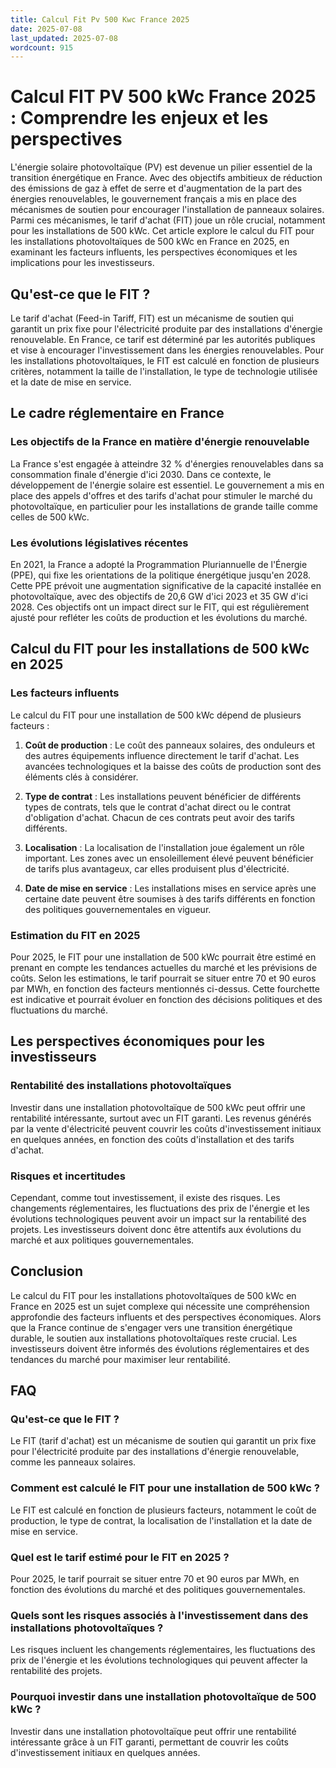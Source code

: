 ```yaml
---
title: Calcul Fit Pv 500 Kwc France 2025
date: 2025-07-08
last_updated: 2025-07-08
wordcount: 915
---
```


# Calcul FIT PV 500 kWc France 2025 : Comprendre les enjeux et les perspectives

L'énergie solaire photovoltaïque (PV) est devenue un pilier essentiel de la transition énergétique en France. Avec des objectifs ambitieux de réduction des émissions de gaz à effet de serre et d'augmentation de la part des énergies renouvelables, le gouvernement français a mis en place des mécanismes de soutien pour encourager l'installation de panneaux solaires. Parmi ces mécanismes, le tarif d'achat (FIT) joue un rôle crucial, notamment pour les installations de 500 kWc. Cet article explore le calcul du FIT pour les installations photovoltaïques de 500 kWc en France en 2025, en examinant les facteurs influents, les perspectives économiques et les implications pour les investisseurs.

## Qu'est-ce que le FIT ?

Le tarif d'achat (Feed-in Tariff, FIT) est un mécanisme de soutien qui garantit un prix fixe pour l'électricité produite par des installations d'énergie renouvelable. En France, ce tarif est déterminé par les autorités publiques et vise à encourager l'investissement dans les énergies renouvelables. Pour les installations photovoltaïques, le FIT est calculé en fonction de plusieurs critères, notamment la taille de l'installation, le type de technologie utilisée et la date de mise en service.

## Le cadre réglementaire en France

### Les objectifs de la France en matière d'énergie renouvelable

La France s'est engagée à atteindre 32 % d'énergies renouvelables dans sa consommation finale d'énergie d'ici 2030. Dans ce contexte, le développement de l'énergie solaire est essentiel. Le gouvernement a mis en place des appels d'offres et des tarifs d'achat pour stimuler le marché du photovoltaïque, en particulier pour les installations de grande taille comme celles de 500 kWc.

### Les évolutions législatives récentes

En 2021, la France a adopté la Programmation Pluriannuelle de l'Énergie (PPE), qui fixe les orientations de la politique énergétique jusqu'en 2028. Cette PPE prévoit une augmentation significative de la capacité installée en photovoltaïque, avec des objectifs de 20,6 GW d'ici 2023 et 35 GW d'ici 2028. Ces objectifs ont un impact direct sur le FIT, qui est régulièrement ajusté pour refléter les coûts de production et les évolutions du marché.

## Calcul du FIT pour les installations de 500 kWc en 2025

### Les facteurs influents

Le calcul du FIT pour une installation de 500 kWc dépend de plusieurs facteurs :

1. **Coût de production** : Le coût des panneaux solaires, des onduleurs et des autres équipements influence directement le tarif d'achat. Les avancées technologiques et la baisse des coûts de production sont des éléments clés à considérer.

2. **Type de contrat** : Les installations peuvent bénéficier de différents types de contrats, tels que le contrat d'achat direct ou le contrat d'obligation d'achat. Chacun de ces contrats peut avoir des tarifs différents.

3. **Localisation** : La localisation de l'installation joue également un rôle important. Les zones avec un ensoleillement élevé peuvent bénéficier de tarifs plus avantageux, car elles produisent plus d'électricité.

4. **Date de mise en service** : Les installations mises en service après une certaine date peuvent être soumises à des tarifs différents en fonction des politiques gouvernementales en vigueur.

### Estimation du FIT en 2025

Pour 2025, le FIT pour une installation de 500 kWc pourrait être estimé en prenant en compte les tendances actuelles du marché et les prévisions de coûts. Selon les estimations, le tarif pourrait se situer entre 70 et 90 euros par MWh, en fonction des facteurs mentionnés ci-dessus. Cette fourchette est indicative et pourrait évoluer en fonction des décisions politiques et des fluctuations du marché.

## Les perspectives économiques pour les investisseurs

### Rentabilité des installations photovoltaïques

Investir dans une installation photovoltaïque de 500 kWc peut offrir une rentabilité intéressante, surtout avec un FIT garanti. Les revenus générés par la vente d'électricité peuvent couvrir les coûts d'investissement initiaux en quelques années, en fonction des coûts d'installation et des tarifs d'achat.

### Risques et incertitudes

Cependant, comme tout investissement, il existe des risques. Les changements réglementaires, les fluctuations des prix de l'énergie et les évolutions technologiques peuvent avoir un impact sur la rentabilité des projets. Les investisseurs doivent donc être attentifs aux évolutions du marché et aux politiques gouvernementales.

## Conclusion

Le calcul du FIT pour les installations photovoltaïques de 500 kWc en France en 2025 est un sujet complexe qui nécessite une compréhension approfondie des facteurs influents et des perspectives économiques. Alors que la France continue de s'engager vers une transition énergétique durable, le soutien aux installations photovoltaïques reste crucial. Les investisseurs doivent être informés des évolutions réglementaires et des tendances du marché pour maximiser leur rentabilité.

## FAQ

### Qu'est-ce que le FIT ?

Le FIT (tarif d'achat) est un mécanisme de soutien qui garantit un prix fixe pour l'électricité produite par des installations d'énergie renouvelable, comme les panneaux solaires.

### Comment est calculé le FIT pour une installation de 500 kWc ?

Le FIT est calculé en fonction de plusieurs facteurs, notamment le coût de production, le type de contrat, la localisation de l'installation et la date de mise en service.

### Quel est le tarif estimé pour le FIT en 2025 ?

Pour 2025, le tarif pourrait se situer entre 70 et 90 euros par MWh, en fonction des évolutions du marché et des politiques gouvernementales.

### Quels sont les risques associés à l'investissement dans des installations photovoltaïques ?

Les risques incluent les changements réglementaires, les fluctuations des prix de l'énergie et les évolutions technologiques qui peuvent affecter la rentabilité des projets.

### Pourquoi investir dans une installation photovoltaïque de 500 kWc ?

Investir dans une installation photovoltaïque peut offrir une rentabilité intéressante grâce à un FIT garanti, permettant de couvrir les coûts d'investissement initiaux en quelques années.